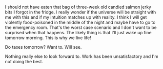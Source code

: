 I should not have eaten that bag of three-week old candied salmon jerky bits I forgot in the fridge. I really wonder if the universe will be straight with me with this and if my intuition matches up with reality. I think I will get violently food-poisoned in the middle of the night and maybe have to go to the emergency room. That's the worst case scenario and I don't want to be surprised when that happens. The likely thing is that I'll just wake up fine tomorrow morning. This is why we live life!

Do taxes tomorrow? Want to. Will see.

Nothing really else to look forward to. Work has been unsatisfactory and I'm not doing the best.
